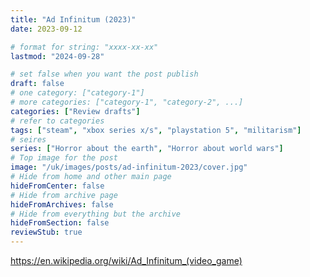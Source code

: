 ```yaml
---
title: "Ad Infinitum (2023)"
date: 2023-09-12

# format for string: "xxxx-xx-xx"
lastmod: "2024-09-28"

# set false when you want the post publish
draft: false
# one category: ["category-1"]
# more categories: ["category-1", "category-2", ...]
categories: ["Review drafts"]
# refer to categories
tags: ["steam", "xbox series x/s", "playstation 5", "militarism"]
# seires
series: ["Horror about the earth", "Horror about world wars"]
# Top image for the post
image: "/uk/images/posts/ad-infinitum-2023/cover.jpg"
# Hide from home and other main page
hideFromCenter: false
# Hide from archive page
hideFromArchives: false
# Hide from everything but the archive
hideFromSection: false
reviewStub: true
---
```

https://en.wikipedia.org/wiki/Ad_Infinitum_(video_game)
<!--more-->